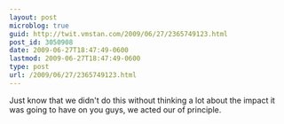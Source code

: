 ```yaml
---
layout: post
microblog: true
guid: http://twit.vmstan.com/2009/06/27/2365749123.html
post_id: 3050908
date: 2009-06-27T18:47:49-0600
lastmod: 2009-06-27T18:47:49-0600
type: post
url: /2009/06/27/2365749123.html
---
```

Just know that we didn't do this without thinking a lot about the impact it was going to have on you guys, we acted our of principle.
